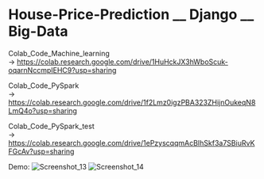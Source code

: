 # House-Price-Prediction __ Django __ Big-Data

Colab_Code_Machine_learning             
-> https://colab.research.google.com/drive/1HuHckJX3hWboScuk-oqarnNccmpIEHC9?usp=sharing

Colab_Code_PySpark          
-> https://colab.research.google.com/drive/1f2Lmz0igzPBA323ZHijnOukeqN8LmQ4o?usp=sharing

Colab_Code_PySpark_test     
-> https://colab.research.google.com/drive/1ePzyscqqmAcBIhSkf3a7SBiuRvKFGcAv?usp=sharing

Demo:
![Screenshot_13](https://github.com/user-attachments/assets/7b7be070-68ec-4d91-8b7f-5876f2191f51)
![Screenshot_14](https://github.com/user-attachments/assets/ca0d58ea-c5f3-438c-ac83-8144ed0d0508)
